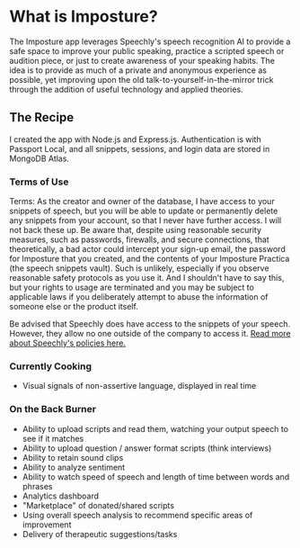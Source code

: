 # What is Imposture? 
The Imposture app leverages Speechly's speech recognition AI to provide a safe space to improve your public speaking, practice a scripted speech or audition piece, or just to create awareness of your speaking habits. The idea is to provide as much of a private and anonymous experience as possible, yet improving upon the old talk-to-yourself-in-the-mirror trick through the addition of useful technology and applied theories.


## The Recipe
I created the app with Node.js and Express.js. Authentication is with Passport Local, and all snippets, sessions, and login data are stored in MongoDB Atlas. 

### Terms of Use
Terms: As the creator and owner of the database, I have access to your snippets of speech, but you will be able to update or permanently delete any snippets from your account, so that I never have further access. I will not back these up. Be aware that, despite using reasonable security measures, such as passwords, firewalls, and secure connections, that theoretically, a bad actor could intercept your sign-up email, the password for Imposture that you created, and the contents of your Imposture Practica (the speech snippets vault). Such is unlikely, especially if you observe reasonable safety protocols as you use it. And I shouldn't have to say this, but your rights to usage are terminated and you may be subject to applicable laws if you deliberately attempt to abuse the information of someone else or the product itself.

Be advised that Speechly does have access to the snippets of your speech. However, they allow no one outside of the company to access it. [Read more about Speechly's policies here.](https://www.speechly.com/privacy)

### Currently Cooking
- Visual signals of non-assertive language, displayed in real time

### On the Back Burner
- Ability to upload scripts and read them, watching your output speech to see if it matches
- Ability to upload question / answer format scripts (think interviews)
- Ability to retain sound clips
- Ability to analyze sentiment
- Ability to watch speed of speech and length of time between words and phrases
- Analytics dashboard
- "Marketplace" of donated/shared scripts
- Using overall speech analysis to recommend specific areas of improvement 
- Delivery of therapeutic suggestions/tasks

